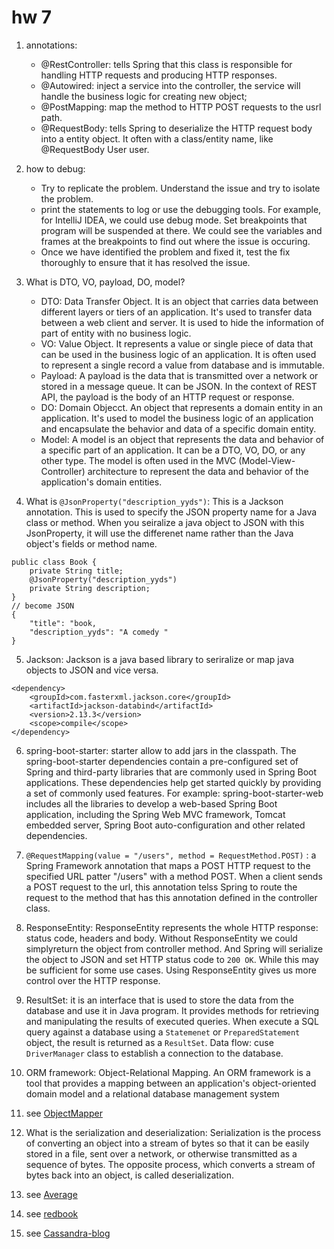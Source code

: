 # hw 7
1. annotations:
    - @RestController:  tells Spring that this class is responsible for handling HTTP requests and producing HTTP responses.
    - @Autowired: inject a service into the controller, the service will handle the business logic for creating new object;
    - @PostMapping: map the method to HTTP POST requests to the usrl path. 
    - @RequestBody: tells Spring to deserialize the HTTP request body into a entity object. It often with a class/entity name, like @RequestBody User user.

2. how to debug:
    - Try to replicate the problem.  Understand the issue and try to isolate the problem.
    - print the statements to log or use the debugging tools. For example, for IntelliJ IDEA, we could use debug mode. Set breakpoints that program will be suspended at there. We could see the variables and frames at the breakpoints to find out where the issue is occuring.
    - Once we have identified the problem and fixed it, test the fix thoroughly to ensure that it has resolved the issue.
3. What is DTO, VO, payload, DO, model?
    - DTO: Data Transfer Object. It is an object that carries data between different layers or tiers of an application. It's used to transfer data between a web client and server. It is used to hide the information of part of entity with no business logic.
    - VO: Value Object. It represents a value or single piece of data that can be used in the business logic of an application. It is often used  to represent a single record a value from database and is immutable.
    - Payload: A payload is the data that is transmitted over a network or stored in a message queue. It can be JSON. In the context of REST API, the payload is the body of an HTTP request or response.
    - DO: Domain Objecct. An object that represents a domain entity in an application. It's used to model the business logic of an application and encapsulate the behavior and data of a specific domain entity.
    - Model: A model is an object that represents the data and behavior of a specific part of an application. It can be a DTO, VO, DO, or any other type. The model is often used in the MVC (Model-View-Controller) architecture to represent the data and behavior of the application's domain entities.
4. What is `@JsonProperty("description_yyds")`: This is a Jackson annotation.  This is used to specify the JSON property name for a Java class or method. When you seiralize a java object to JSON with this JsonProperty, it will use the differenet name rather than the Java object's fields or method name.
```
public class Book {
    private String title;
    @JsonProperty("description_yyds")
    private String description;
}
// become JSON
{
    "title": "book,
    "description_yyds": "A comedy "
}
```

5. Jackson: Jackson is a java based library to seriralize or map java objects to JSON and vice versa.
```
<dependency>
    <groupId>com.fasterxml.jackson.core</groupId>
    <artifactId>jackson-databind</artifactId>
    <version>2.13.3</version>
    <scope>compile</scope>
</dependency>
```

6. spring-boot-starter: starter allow to add jars in the classpath. The spring-boot-starter dependencies contain a pre-configured set of Spring and third-party libraries that are commonly used in Spring Boot applications. These dependencies help get started quickly by providing a set of commonly used features. For example: spring-boot-starter-web includes all the libraries to develop a web-based Spring Boot application, including the Spring Web MVC framework, Tomcat embedded server, Spring Boot auto-configuration and other related dependencies. 

7. `@RequestMapping(value = "/users", method = RequestMethod.POST)` : a Spring Framework annotation that maps a POST HTTP request to the specified URL patter "/users" with a method POST. When a client sends a POST request to the url, this annotation telss Spring to route the request to the method that has this annotation defined in the controller class. 

8. ResponseEntity: ResponseEntity represents the whole HTTP response: status code, headers and body. Without ResponseEntity we could simplyreturn the object from controller method. And Spring will serialize the object to JSON and set HTTP status code to `200 OK`. While this may be sufficient for some use cases. Using ResponseEntity gives us more control over the HTTP response.
9. ResultSet: it is an interface that is used to store the data from the database and use it in Java program. It provides methods for retrieving and manipulating the results of executed queries. When execute a SQL query against a database using a `Statemenet` or `PreparedStatement` object, the result is returned as a `ResultSet`.
Data flow: cuse `DriverManager` class to establish a connection to the database. 
10. ORM framework: Object-Relational Mapping. An ORM framework is a tool that provides a mapping between an application's object-oriented domain model and a relational database management system 
11. see [ObjectMapper](/Coding/MavenProject/src/main/java/hw7/object_mapper/)
12. What is the serialization and deserialization: Serialization is the process of converting an object into a stream of bytes so that it can be easily stored in a file, sent over a network, or otherwise transmitted as a sequence of bytes. The opposite process, which converts a stream of bytes back into an object, is called deserialization.
13. see [Average](/Coding/MavenProject/src/main/java/hw7/stream_api/Average.java)
14. see [redbook](/Coding/redbook/)
16. see [Cassandra-blog](/Coding/hw7/cassandra-blog/)